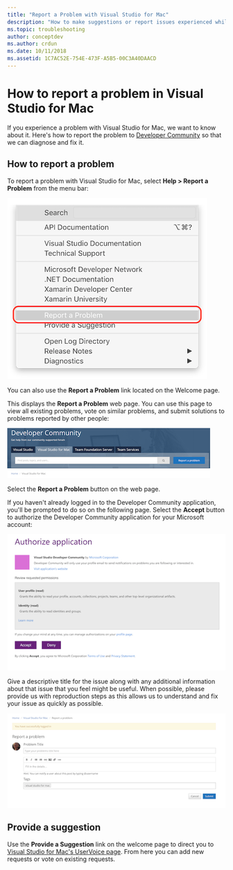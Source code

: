 ```yaml
---
title: "Report a Problem with Visual Studio for Mac"
description: "How to make suggestions or report issues experienced while using Visual Studio for Mac."
ms.topic: troubleshooting
author: conceptdev
ms.author: crdun
ms.date: 10/11/2018
ms.assetid: 1C7AC52E-754E-473F-A5B5-00C3A40DAACD
---
```

# How to report a problem in Visual Studio for Mac

If you experience a problem with Visual Studio for Mac, we want to know about it. Here's how to report the problem to [Developer Community](https://developercommunity.visualstudio.com/) so that we can diagnose and fix it.

## How to report a problem

To report a problem with Visual Studio for Mac, select **Help > Report a Problem** from the menu bar:

![report a problem link](media/report-problem-image1.png)

You can also use the **Report a Problem** link located on the Welcome page.

This displays the **Report a Problem** web page. You can use this page to view all existing problems, vote on similar problems, and submit solutions to problems reported by other people:

![report a problem webpage](media/report-problem-image2.png)

Select the **Report a Problem** button on the web page. 

If you haven't already logged in to the Developer Community application, you'll be prompted to do so on the following page. Select the **Accept** button to authorize the Developer Community application for your Microsoft account:

![report a problem webpage](media/report-problem-image3.png)

Give a descriptive title for the issue along with any additional information about that issue that you feel might be useful. When possible, please provide us with reproduction steps as this allows us to understand and fix your issue as quickly as possible.

![report a problem webpage](media/report-problem-image4.png)

## Provide a suggestion

Use the **Provide a Suggestion** link on the welcome page to direct you to [Visual Studio for Mac's UserVoice page](https://visualstudio.uservoice.com/forums/563332-visual-studio-for-mac). From here you can add new requests or vote on existing requests.
